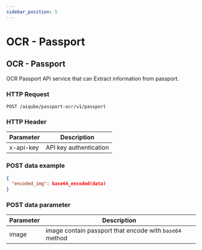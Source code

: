 ```yaml
---
sidebar_position: 5
---
```


# OCR - Passport

## OCR - Passport

OCR Passport API service that can Extract information from passport.

### HTTP Request

`POST /aiqube/passport-ocr/v1/passport`

### HTTP Header

|Parameter   |Description   |
|---|---|
|x-api-key   | API key authentication  |


### POST data example

```json
{
  "encoded_img": base64_encoded(data)
}
```

### POST data parameter

|Parameter   |Description   |
|---|---|
|image   | image contain passport that encode with `base64` method  |

